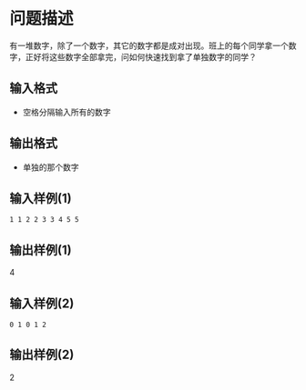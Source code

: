 # 问题描述
有一堆数字，除了一个数字，其它的数字都是成对出现。班上的每个同学拿一个数字，正好将这些数字全部拿完，问如何快速找到拿了单独数字的同学？

## 输入格式
- 空格分隔输入所有的数字

## 输出格式
- 单独的那个数字

## 输入样例(1)
```
1 1 2 2 3 3 4 5 5
```
## 输出样例(1)
4

## 输入样例(2)
```
0 1 0 1 2
```
## 输出样例(2)
2

